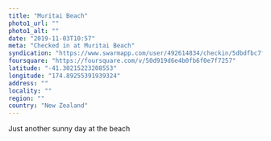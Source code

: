 ```yaml
---
title: "Muritai Beach"
photo1_url: ""
photo1_alt: ""
date: "2019-11-03T10:57"
meta: "Checked in at Muritai Beach"
syndication: "https://www.swarmapp.com/user/492614834/checkin/5dbdfbc7fa75ca000850ef78"
foursquare: "https://foursquare.com/v/50d919d6e4b0fb6f0e7f7257"
latitude: "-41.30215223208553"
longitude: "174.89255391939324"
address: ""
locality: ""
region: ""
country: "New Zealand"
---
```

Just another sunny day at the beach
